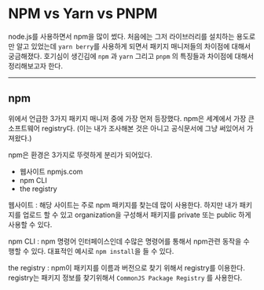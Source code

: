 # NPM vs Yarn vs PNPM

node.js를 사용하면서 npm을 많이 썼다. 처음에는 그저 라이브러리를 설치하는 용도로만 알고 있었는데 `yarn berry`를 사용하게 되면서 패키지 매니저들의 차이점에 대해서 궁금해졌다. 호기심이 생긴김에 `npm` 과 `yarn` 그리고 `pnpm` 의 특징들과 차이점에 대해서 정리해보고자 한다.

---

## npm

위에서 언급한 3가지 패키지 매니저 중에 가장 먼저 등장했다. npm은 세계에서 가장 큰 소프트웨어 registry다. (이는 내가 조사해본 것은 아니고 공식문서에 그냥 써있어서 가져왔다.)

npm은 환경은 3가지로 뚜렷하게 분리가 되어있다.

- 웹사이트 npmjs.com
- npm CLI
- the registry

웹사이트 : 해당 사이트는 주로 npm 패키지를 찾는데 많이 사용한다. 하지만 내가 패키지를 업로드 할 수 있고 organization을 구성해서 패키지를 private 또는 public 하게 사용할 수 있다.

npm CLI : npm 명령어 인터페이스인데 수많은 명령어를 통해서 npm관련 동작을 수행할 수 있다. 대표적인 예시로 `npm install`을 들 수 있다.

the registry : npm이 패키지를 이름과 버전으로 찾기 위해서 registry를 이용한다. registry는 패키지 정보를 찾기위해서 `CommonJS Package Registry` 를 사용한다.
